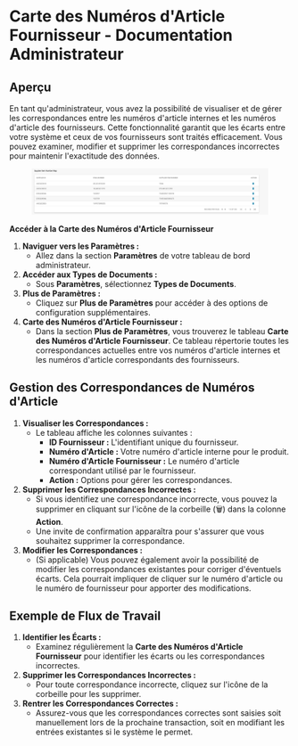 # Carte des Numéros d'Article Fournisseur - Documentation Administrateur

## **Aperçu**

En tant qu'administrateur, vous avez la possibilité de visualiser et de gérer les correspondances entre les numéros d'article internes et les numéros d'article des fournisseurs. Cette fonctionnalité garantit que les écarts entre votre système et ceux de vos fournisseurs sont traités efficacement. Vous pouvez examiner, modifier et supprimer les correspondances incorrectes pour maintenir l'exactitude des données.

<figure><img src="../../../../../.gitbook/assets/Bildschirmfoto 2024-05-15 um 13.24.17 (1).png" alt=""><figcaption></figcaption></figure>

**Accéder à la Carte des Numéros d'Article Fournisseur**

1. **Naviguer vers les Paramètres :**
   * Allez dans la section **Paramètres** de votre tableau de bord administrateur.
2. **Accéder aux Types de Documents :**
   * Sous **Paramètres**, sélectionnez **Types de Documents**.
3. **Plus de Paramètres :**
   * Cliquez sur **Plus de Paramètres** pour accéder à des options de configuration supplémentaires.
4. **Carte des Numéros d'Article Fournisseur :**
   * Dans la section **Plus de Paramètres**, vous trouverez le tableau **Carte des Numéros d'Article Fournisseur**. Ce tableau répertorie toutes les correspondances actuelles entre vos numéros d'article internes et les numéros d'article correspondants des fournisseurs.

## **Gestion des Correspondances de Numéros d'Article**

1. **Visualiser les Correspondances :**
   * Le tableau affiche les colonnes suivantes :
     * **ID Fournisseur :** L'identifiant unique du fournisseur.
     * **Numéro d'Article :** Votre numéro d'article interne pour le produit.
     * **Numéro d'Article Fournisseur :** Le numéro d'article correspondant utilisé par le fournisseur.
     * **Action :** Options pour gérer les correspondances.
2. **Supprimer les Correspondances Incorrectes :**
   * Si vous identifiez une correspondance incorrecte, vous pouvez la supprimer en cliquant sur l'icône de la corbeille (🗑) dans la colonne **Action**.
   * Une invite de confirmation apparaîtra pour s'assurer que vous souhaitez supprimer la correspondance.
3. **Modifier les Correspondances :**
   * (Si applicable) Vous pouvez également avoir la possibilité de modifier les correspondances existantes pour corriger d'éventuels écarts. Cela pourrait impliquer de cliquer sur le numéro d'article ou le numéro de fournisseur pour apporter des modifications.

## **Exemple de Flux de Travail**

1. **Identifier les Écarts :**
   * Examinez régulièrement la **Carte des Numéros d'Article Fournisseur** pour identifier les écarts ou les correspondances incorrectes.
2. **Supprimer les Correspondances Incorrectes :**
   * Pour toute correspondance incorrecte, cliquez sur l'icône de la corbeille pour les supprimer.
3. **Rentrer les Correspondances Correctes :**
   * Assurez-vous que les correspondances correctes sont saisies soit manuellement lors de la prochaine transaction, soit en modifiant les entrées existantes si le système le permet.